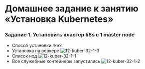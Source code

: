 # Домашнее задание к занятию «Установка Kubernetes»

### Задание 1. Установить кластер k8s с 1 master node

  - Способ установки rke2
  - Установка на воркере
    ![12-kuber-32-1-3](https://github.com/user-attachments/assets/b9b4259f-ba19-4986-9863-1bec6f069039)
  - Список нод
    ![12-kuber-32-1-1](https://github.com/user-attachments/assets/91924223-2604-468b-945a-5e2351733491)
  - Все служебные контейнеры запустились
    ![12-kuber-32-1-2](https://github.com/user-attachments/assets/4437c902-26e5-4d36-a8ab-94d556a86fa5)

